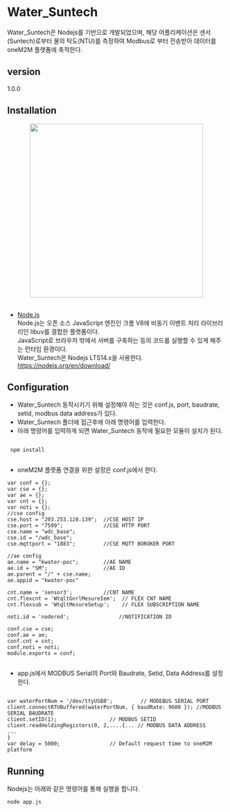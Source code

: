 # Water_Suntech

Water_Suntech은 Nodejs를 기반으로 개발되었으며, 해당 어플리케이션은 센서(Suntech)로부터 물의 탁도(NTU)를 측정하여 Modbus로 부터 전송받아 데이터를 oneM2M 플랫폼에 축적한다.

## version 
1.0.0

## Installation
<div align="center">
<img src="https://user-images.githubusercontent.com/29790334/28315422-497d1300-6bf9-11e7-92c7-a0f82d8b4a29.png" width="400"/>
</div><br/>

- [Node.js](https://nodejs.org/en/)<br/>
Node.js는 오픈 소스 JavaScript 엔진인 크롬 V8에 비동기 이벤트 처리 라이브러리인 libuv를 결합한 플랫폼이다. <br/>
JavaScript로 브라우저 밖에서 서버를 구축하는 등의 코드를 실행할 수 있게 해주는 런타임 환경이다.<br/>
Water_Suntech은 Nodejs LTS14.x을 사용한다.
  https://nodejs.org/en/download/
  
## Configuration
- Water_Suntech 동작시키기 위해 설정해야 하는 것은 conf.js, port, baudrate, setid, modbus data address가 있다.
- Water_Suntech 폴더에 접근후에 아래 명령어를 입력한다.
- 아래 명령어를 입력하게 되면 Water_Suntech 동작에 필요한 모듈이 설치가 된다.
```
 
 npm install
 
```
- oneM2M 플랫폼 연결을 위한 설정은 conf.js에서 한다.
```
var conf = {};
var cse = {};
var ae = {};
var cnt = {};
var noti = {};
//cse config
cse.host = "203.253.128.139";  //CSE HOST IP
cse.port = "7599";             //CSE HTTP PORT
cse.name = "wdc_base";
cse.id = "/wdc_base";
cse.mqttport = "1883";         //CSE MQTT BOROKER PORT

//ae config
ae.name = "kwater-poc";        //AE NAME
ae.id = "SM";                  //AE ID
ae.parent = "/" + cse.name;
ae.appid = "kwater-poc"

cnt.name = 'sensor3';          //CNT NAME
cnt.flexcnt = 'WtqltGnrlMesureIem';  // FLEX CNT NAME
cnt.flexsub = 'WtqltMesureSetup';    // FLEX SUBSCRIPTION NAME

noti.id = 'nodered';                //NOTIFICATION ID

conf.cse = cse;
conf.ae = ae;
conf.cnt = cnt;
conf.noti = noti;
module.exports = conf;
 
```
- app.js에서 MODBUS Serial의 Port와 Baudrate, Setid, Data Address를 설정한다.

```

var waterPortNum = '/dev/ttyUSB0';         // MODEBUS SERIAL PORT
client.connectRTUBuffered(waterPortNum, { baudRate: 9600 }); //MODBUS SERIAL BAUDRATE
client.setID(1);                 // MODBUS SETID
client.readHoldingRegisters(0, 2,....{... // MODBUS DATA ADDRESS
...
}
var delay = 5000;                // Default request time to oneM2M platform 

```

## Running
Nodejs는 아래와 같은 명령어를 통해 실행을 합니다.
```
node app.js
```
